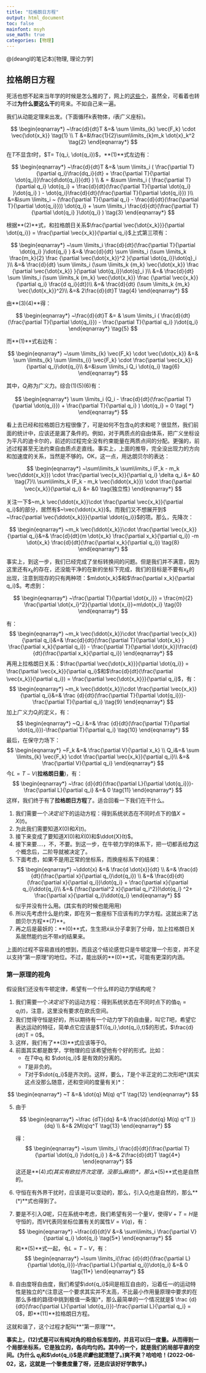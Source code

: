 ```yaml
---
title: "拉格朗日方程"
output: html_document
toc: false
mainfont: msyh
use_math: true
categories: [物理]
---
```

<meta http-equiv='Content-Type' content='text/html; charset=utf-8' />

@(deangl的笔记本)[物理, 理论力学]

## 拉格朗日方程

死活也想不起来当年学的时候是怎么推的了，网上的[这些个](https://zhuanlan.zhihu.com/p/156760739)，虽然全，可看着也转不过**为什么要这么干**的弯来。不如自己来一遍。

我们从动能定理来出发。(下面循环$k$表物体，$i$表广义座标)。

$$
\begin{eqnarray*}
~\frac{d}{dt}T &=& \sum \limits_{k} \vec{F_k} \cdot \vec{\dot{x_k}} \tag{1} \\
T &=&\frac{1}{2}\sum\limits_{k}m_k \dot{x}_k^2 \tag{2}
\end{eqnarray*}
$$

在$T$不显含$t$时，$T= T(q_i, \dot{q_i})$，**(1)**式左边有：

$$
\begin{eqnarray*}
~\frac{d}{dt}T &=& 
\sum \limits_i (
\frac{\partial T}{\partial q_i}\frac{dq_i}{dt} + 
\frac{\partial T}{\partial \dot{q_i}}\frac{d\dot{q_i}}{dt}
) \\
& = &\sum \limits_i (
\frac{\partial T}{\partial q_i} \dot{q_i} + 
\frac{d}{dt}(\frac{\partial T}{\partial \dot{q_i} }\dot{q_i} ) - 
\dot{q_i}\frac{d}{dt}(\frac{\partial T}{\partial \dot{q_i}}) 
)\\
&=&\sum \limits_i ~
(\frac{\partial T}{\partial q_i} -
\frac{d}{dt}(\frac{\partial T}{\partial \dot{q_i}})) \dot{q_i} +
\sum \limits_i \frac{d}{dt}(\frac{\partial T}{\partial \dot{q_i} }\dot{q_i} ) \tag{3}
\end{eqnarray*}
$$

根据**(2)**式，和拉格朗日关系$\frac{\partial \vec{\dot{x_k}}}{\partial \dot{q_i}} =  \frac{\partial \vec{x_k}}{\partial q_i}$上式第三项有：

$$
\begin{eqnarray*}
~\sum \limits_i \frac{d}{dt}(\frac{\partial T}{\partial \dot{q_i} }\dot{q_i} ) &=&
\frac{d}{dt} \sum \limits_i (\sum \limits_k
\frac{m_k}{2} \frac {\partial \vec{\dot{x_k}}^2 }{\partial \dot{q_i}}\dot{q}_i )\\
&=& 
\frac{d}{dt} \sum \limits_i (\sum \limits_k
{m_k} \vec{\dot{x_k}}  \frac {\partial \vec{\dot{x_k}} }{\partial \dot{q_i}}\dot{q}_i )\\
&=&
\frac{d}{dt} \sum \limits_i (\sum \limits_k
{m_k} \vec{\dot{x_k}}  \frac {\partial \vec{x_k}}{\partial q_i} \frac{d q_i}{dt})\\
&=&
\frac{d}{dt}  (\sum \limits_k
{m_k} \vec{\dot{x_k}}^2)\\
&=& 2\frac{d}{dt}T \tag{4}
\end{eqnarray*}
$$

由**(3)(4)**得：

$$
\begin{eqnarray*}
~\frac{d}{dt}T &= &
\sum \limits_i 
(
\frac{d}{dt}(\frac{\partial T}{\partial \dot{q_i}})  -
\frac{\partial T}{\partial q_i} )\dot{q_i}
\end{eqnarray*} \tag{5}
$$

而**(1)**式右边有：

$$
\begin{eqnarray*}
~\sum \limits_{k} \vec{F_k} \cdot \vec{\dot{x_k}}  &=&
\sum \limits_{k} \sum \limits_{i} \vec{F_k} \cdot \frac{\partial \vec{x_k}}{\partial q_i}\dot{q_i}\\
&=&\sum \limits_i Q_i \dot{q_i} \tag{6}
\end{eqnarray*}
$$

其中，$Q_i$称为广义力。综合$(1)(5)(6)$有：

$$
\begin{eqnarray*}
\sum \limits_i (Q_i - 
\frac{d}{dt}(\frac{\partial T}{\partial \dot{q_i}})  +
\frac{\partial T}{\partial q_i}
) \dot{q_i}  = 0 \tag{ *}
\end{eqnarray*}
$$

看上去已经和拉格朗日方程很像了，可是如何不包含$q_i$的求和呢？很显然，我们前面的统计中，应该还是漏了条件的。例如，对于两质点的自由体系，把广义坐标设为平凡的迪卡尔的，前述的过程完全没有约束能量在两质点间的分配。更强的，前述过程甚至无法约束自由质点走直线。事实上，上面的推导，完全没出现力的方向和加速度的关系，当然是不够的。OK，这一点，用达朗贝尔的表达：

$$
\begin{eqnarray*}
~\sum\limits_k \sum\limits_i (F_k - m_k \vec{\ddot{x_k}}) \cdot \frac{\partial \vec{x_k}}{\partial q_i} \delta q_i &= &0 \tag{7}\\
\sum\limits_k (F_k - m_k \vec{\ddot{x_k}}) \cdot \frac{\partial \vec{x_k}}{\partial q_i} &= &0 \tag{独立性}
\end{eqnarray*}
$$

关注一下$~m_k \vec{\ddot{x_k}}\cdot \frac{\partial \vec{x_k}}{\partial q_i}$的部分，居然有$~\vec{\ddot{x_k}}$。而我们又不想展开到$ ~\frac{\partial \vec{\ddot{x_k}}}{\partial \ddot{q_i}}$的项。那么，先降次：

$$
\begin{eqnarray*}
~m_k \vec{\ddot{x_k}}\cdot \frac{\partial \vec{x_k}}{\partial q_i}&=&
\frac{d}{dt}(m \dot{x_k} \frac{\partial x_k}{\partial q_i})
-m \dot{x_k} \frac{d}{dt}(\frac{\partial x_k}{\partial q_i}) \tag{8}
\end{eqnarray*}
$$

事实上，到这一步，我们已经完成了坐标转换间的问题。但是我们并不满意，因为这里还有$x_k$的存在，还没能干净的在新的坐标下完成，我们的目标是不要有$x_k$的出现，注意到现存的只有两种项：$m\dot{x_k}$和$\frac{\partial x_k}{\partial q_i}$。考虑到：

$$
\begin{eqnarray*}
~\frac{\partial T}{\partial \dot{x_i}} = \frac{m}{2} \frac{\partial \dot{x_i}^2}{\partial  \dot{x_i}}=m\dot{x_i} \tag{0}
\end{eqnarray*}
$$

有：
$$
\begin{eqnarray*}
~m_k \vec{\ddot{x_k}}\cdot \frac{\partial \vec{x_k}}{\partial q_i}&=&
\frac{d}{dt}(\frac{\partial T}{\partial \dot{x_k} } \frac{\partial x_k}{\partial q_i}) -
\frac{\partial T}{\partial \dot{x_k}}\frac{d}{dt}(\frac{\partial x_k}{\partial q_i})
\end{eqnarray*}
$$
再用上拉格朗日关系：$\frac{\partial \vec{\dot{x_k}}}{\partial \dot{q_i}} =  \frac{\partial \vec{x_k}}{\partial q_i}$和$\frac{d}{dt}(\frac{\partial \vec{x_k}}{\partial q_i}) = \frac{\partial \vec{\dot{x_k}}}{\partial q_i}$，有：
$$
\begin{eqnarray*}
~m_k \vec{\ddot{x_k}}\cdot \frac{\partial \vec{x_k}}{\partial q_i}&=&
\frac {d}{dt}(\frac{\partial T}{\partial \dot{q_i}})-\frac{\partial T}{\partial q_i} \tag{9}
\end{eqnarray*}
$$
加上广义力$Q_i$的定义，有：
$$
\begin{eqnarray*}
~Q_i &=&
\frac {d}{dt}(\frac{\partial T}{\partial \dot{q_i}})-\frac{\partial T}{\partial q_i} \tag{10}
\end{eqnarray*}
$$
最后，在保守力场下：
$$
\begin{eqnarray*}
~F_k &=& \frac{\partial V}{\partial x_k} \\
Q_i&=& \sum \limits_{k}  \vec{F_k} \cdot \frac{\partial \vec{x_k}}{\partial q_i}\\
&=& \frac{\partial V}{\partial q_i}
\end{eqnarray*}
$$
今$L = T-V$(**拉格朗日量**)，有：
$$
\begin{eqnarray*}
~\frac {d}{dt}(\frac{\partial L}{\partial \dot{q_i}})-\frac{\partial L}{\partial q_i} &=& 0 \tag{11}
\end{eqnarray*}
$$
这样，我们终于有了**拉格朗日方程**了。适合回看一下我们在干什么。
1. 我们需要一个*决定论*下的运动方程：得到系统状态在不同时点下的值$X = X(t)$。
2. 为此我们需要知道$X(0)$和$\dot{X}(t)$。
3. 接下来变成了要知道$X(0)$和$\dot{X}(0)$和$\ddot{X}(t)$。
4. 接下来要....，不，不要。到这一步，在牛顿力学的体系下，把一切都丢给**力**这个概念后，二阶导就被决定了。
5. 下面考虑，如果不是用正常的坐标系，而换座标系下的结果：
$$
\begin{eqnarray*}
~\ddot{x} &=& \frac{d \dot{x}}{dt} \\
&=& \frac{d}{dt}(\frac{\partial x}{\partial q_i}\dot{q_i}) \\
&=& \frac{d}{dt}(\frac{\partial x}{\partial q_i})\dot{q_i} + \frac{\partial x}{\partial q_i}\ddot{q_i}\\
&=& (\frac{\partial^2 x}{\partial q_i^2})\dot{q_i} ^2+ \frac{\partial x}{\partial q_i}\ddot{q_i}
\end{eqnarray*}
$$
似乎并没有什么用。(其实有的时候也能用用)
6. 所以先考虑什么是约束，即在另一套座标下应该有的力学方程。这就出来了达朗贝尔方程**(7)**。
7. 再之后是最妖的：**(0)**式，生生把$\dot{x}$从分子拿到了分母，加上拉格朗日关系居然能约出不带$x$的结果来。

上面的过程不容易直线的想到，而且这个结论感觉只是牛顿定理一个形变，并不足以支持“第一原理”的地位。不过，能出妖的**(0)**式，可能有更深的内涵。

### 第一原理的视角
假设我们还没有牛顿定律，希望有一个什么样的动力学结构呢？
1. 我们需要一个*决定论*下的运动方程：得到系统状态在不同时点下的值$q_i = q_i(t)$，注意，这里没有要求在欧氏空间。
2. 我们觉得守恒是好的，所以期待有一个动力学下的自由量，叫它$T$吧，希望它表达运动的特征，简单点它应该是$T({q_i},\dot{q_i},t)$的形式，$\frac{d}{dt}T = 0$。
3. 这样，我们有了**(3)**式应该等于0。
4. 前面其实都是数学，学物理的应该希望他有个好的形式。比如：
	* 在$T$中$q_i$ 和 $\dot{q_i}$ 是有效的分离的。
	* $T$是非负的。
	* $T$对于$\dot{q_i}$是齐次的。这样，要么，$T$是个半正定的二次形吧*(其实这点没那么随意，还和空间的度量有关)*：
	
$$
\begin{eqnarray*}
~T &=& \dot{q} M(q) q^T  \tag{12}
\end{eqnarray*}
$$

5. 由于

	$$
	\begin{eqnarray*}
	~\frac {dT}{dq} &=& \frac{d(\dot{q} M(q) q^T )}{dq} \\
	&=& 2M(q)q^T  \tag{13}
	\end{eqnarray*}
	$$

	得：
	$$
	\begin{eqnarray*}
	~\sum \limits_i \frac{d}{dt}(\frac{\partial T}{\partial \dot{q_i} }\dot{q_i} ) &=& 2\frac{d}{dt}T \tag{4*}
	\end{eqnarray*}
	$$
	这还是**(4)**式*(其实有欧拉齐次定理，没那么麻烦)*，那么**(5)**式也是自然的。

6. 守恒在有外界干扰时，应该是可以变动的，那么，引入$Q_i$也是自然的，那么**(*)**式也得到了。
7. 要是不引入$Q$呢，只在系统中考虑，我们希望有另一个量$V$，使得$V+T=H$是守恒的，而$V$代表同坐标位置有关的属性$V= V(q)$，有：
$$
\begin{eqnarray*}
~\frac{d}{dt}V &=& \sum\limits_i \frac{\partial V}{\partial q_i} \dot{q_i} \tag{5*}
\end{eqnarray*}
$$
和**(5)**式一起，令$L = T-V$，有：
$$
\begin{eqnarray*}
~\sum \limits_i(\frac {d}{dt}(\frac{\partial L}{\partial \dot{q_i}})-\frac{\partial L}{\partial q_i})\dot{q_i} &=& 0 \tag{11*}
\end{eqnarray*}
$$
8. 自由度呀自由度，我们希望$\dot{q_i}$间是相互自由的，沿着任一$i$的运动特性是独立的*(注意这一个要求其实并不太高，不比最小作用量原理中要求的在那么多维的路径中挑到极值一条强)*，那么最简单的一个情况就是$ \frac {d}{dt}(\frac{\partial L}{\partial \dot{q_i}})-\frac{\partial L}{\partial q_i} = 0$，即**(11)**拉格朗日方程。

这就和谐了，这个过程才配叫**“第一原理”**。

**事实上，(12)式是可以有纯对角的相合标准型的，并且可以归一度量。从而得到一个局部坐标系，它是独立的，各向均匀的。其中的一个，就是我们的局部平直的空间。(为什么 $q_i$和$\dot{q_i}$是*宗量*也就清楚了。)爽不爽？哈哈哈！(2022-06-02，这，这就是一个黎曼度量了呀，还是应该好好学数学。)**


